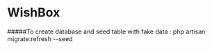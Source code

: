 # WishBox


#####To create database and seed table with fake data :
php artisan migrate:refresh --seed




